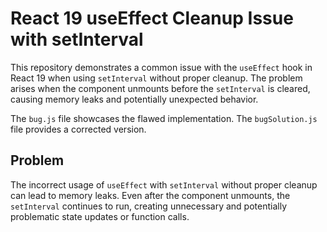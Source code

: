 # React 19 useEffect Cleanup Issue with setInterval

This repository demonstrates a common issue with the `useEffect` hook in React 19 when using `setInterval` without proper cleanup.  The problem arises when the component unmounts before the `setInterval` is cleared, causing memory leaks and potentially unexpected behavior.

The `bug.js` file showcases the flawed implementation. The `bugSolution.js` file provides a corrected version.

## Problem

The incorrect usage of `useEffect` with `setInterval` without proper cleanup can lead to memory leaks.  Even after the component unmounts, the `setInterval` continues to run, creating unnecessary and potentially problematic state updates or function calls.